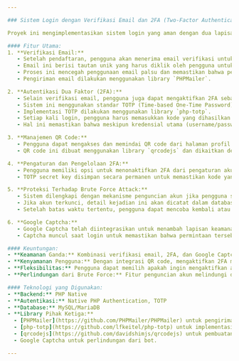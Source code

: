 ```yaml
---

### Sistem Login dengan Verifikasi Email dan 2FA (Two-Factor Authentication)

Proyek ini mengimplementasikan sistem login yang aman dengan dua lapisan verifikasi, yaitu verifikasi email dan autentikasi dua faktor (2FA) menggunakan QR code. Sistem ini dirancang untuk meningkatkan keamanan akun pengguna dengan memastikan bahwa hanya pemilik sah yang dapat mengakses akun mereka.

#### Fitur Utama:
1. **Verifikasi Email:**
   - Setelah pendaftaran, pengguna akan menerima email verifikasi untuk mengaktifkan akun mereka.
   - Email ini berisi tautan unik yang harus diklik oleh pengguna untuk memverifikasi kepemilikan email tersebut.
   - Proses ini mencegah penggunaan email palsu dan memastikan bahwa pengguna dapat menerima komunikasi penting dari sistem.
   - Pengiriman email dilakukan menggunakan library `PHPMailer`.

2. **Autentikasi Dua Faktor (2FA):**
   - Selain verifikasi email, pengguna juga dapat mengaktifkan 2FA sebagai langkah keamanan tambahan.
   - Sistem ini menggunakan standar TOTP (Time-based One-Time Password), di mana pengguna harus memindai QR code yang disediakan untuk menghubungkan aplikasi autentikator seperti Google Authenticator atau Authy dengan akun mereka.
   - Implementasi TOTP dilakukan menggunakan library `php-totp`.
   - Setiap kali login, pengguna harus memasukkan kode yang dihasilkan oleh aplikasi autentikator selain kredensial standar (username dan password).
   - Hal ini memastikan bahwa meskipun kredensial utama (username/password) dicuri, akun tetap terlindungi oleh lapisan keamanan kedua.

3. **Manajemen QR Code:**
   - Pengguna dapat mengakses dan memindai QR code dari halaman profil mereka untuk mengaktifkan 2FA.
   - QR code ini dibuat menggunakan library `qrcodejs` dan dikaitkan dengan TOTP secret key yang disimpan aman di server, sehingga kode yang dihasilkan oleh aplikasi autentikator selalu sinkron dengan server.

4. **Pengaturan dan Pengelolaan 2FA:**
   - Pengguna memiliki opsi untuk menonaktifkan 2FA dari pengaturan akun mereka jika tidak lagi diperlukan.
   - TOTP secret key disimpan secara permanen untuk memastikan kode yang dihasilkan oleh aplikasi autentikator tetap valid meskipun halaman direfresh.

5. **Proteksi Terhadap Brute Force Attack:**
   - Sistem dilengkapi dengan mekanisme penguncian akun jika pengguna salah memasukkan password sebanyak 5 kali.
   - Jika akun terkunci, detail kejadian ini akan dicatat dalam database log untuk audit dan analisis keamanan lebih lanjut.
   - Setelah batas waktu tertentu, pengguna dapat mencoba kembali atau meminta bantuan untuk membuka kunci akun mereka.

6. **Google Captcha:**
   - Google Captcha telah diintegrasikan untuk menambah lapisan keamanan dari bot dan upaya akses yang tidak sah.
   - Captcha muncul saat login untuk memastikan bahwa permintaan tersebut dilakukan oleh manusia, bukan oleh bot otomatis.

#### Keuntungan:
- **Keamanan Ganda:** Kombinasi verifikasi email, 2FA, dan Google Captcha membuat akun lebih sulit untuk diretas.
- **Kenyamanan Pengguna:** Dengan integrasi QR code, mengaktifkan 2FA menjadi mudah dan cepat.
- **Fleksibilitas:** Pengguna dapat memilih apakah ingin mengaktifkan atau menonaktifkan 2FA sesuai kebutuhan.
- **Perlindungan dari Brute Force:** Fitur penguncian akun melindungi dari upaya serangan brute force yang mencoba menebak password.

#### Teknologi yang Digunakan:
- **Backend:** PHP Native
- **Autentikasi:** Native PHP Authentication, TOTP
- **Database:** MySQL/MariaDB
- **Library Pihak Ketiga:**
  - [PHPMailer](https://github.com/PHPMailer/PHPMailer) untuk pengiriman email.
  - [php-totp](https://github.com/lfkeitel/php-totp) untuk implementasi TOTP.
  - [qrcodejs](https://github.com/davidshimjs/qrcodejs) untuk pembuatan QR code.
  - Google Captcha untuk perlindungan dari bot.

---
```

